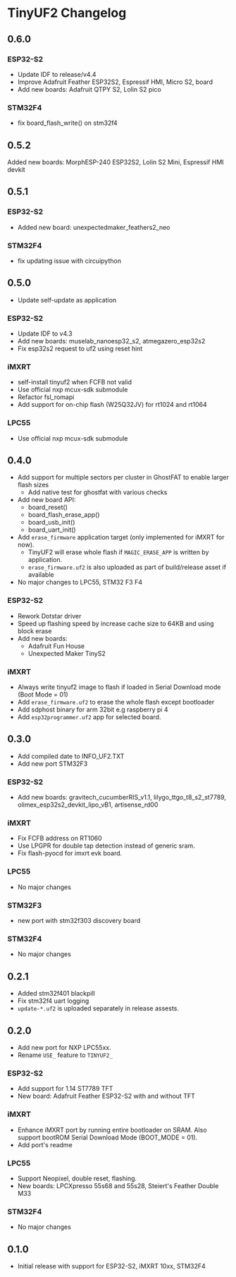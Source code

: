 # TinyUF2 Changelog

## 0.6.0

### ESP32-S2

- Update IDF to release/v4.4
- Improve Adafruit Feather ESP32S2, Espressif HMI, Micro S2,  board
- Add new boards: Adafruit QTPY S2, Lolin S2 pico

### STM32F4

- fix board_flash_write() on stm32f4

## 0.5.2

Added new boards: MorphESP-240 ESP32S2, Lolin S2 Mini, Espressif HMI devkit

## 0.5.1

### ESP32-S2

- Added new board: unexpectedmaker_feathers2_neo

### STM32F4

- fix updating issue with circuipython

## 0.5.0

- Update self-update as application

### ESP32-S2

- Update IDF to v4.3
- Add new boards: muselab_nanoesp32_s2, atmegazero_esp32s2
- Fix esp32s2 request to uf2 using reset hint

### iMXRT

- self-install tinyuf2 when FCFB not valid
- Use official nxp mcux-sdk submodule
- Refactor fsl_romapi
- Add support for on-chip flash (W25Q32JV) for rt1024 and rt1064

### LPC55

- Use official nxp mcux-sdk submodule

## 0.4.0

- Add support for multiple sectors per cluster in GhostFAT to enable larger flash sizes
  - Add native test for ghostfat with various checks
- Add new board API:
  - board_reset()
  - board_flash_erase_app()
  - board_usb_init()
  - board_uart_init()
- Add `erase_firmware` application target (only implemented for iMXRT for now).
  - TinyUF2 will erase whole flash if `MAGIC_ERASE_APP` is written by application.
  - `erase_firmware.uf2` is also uploaded as part of build/release asset if available
- No major changes to LPC55, STM32 F3 F4

### ESP32-S2

- Rework Dotstar driver
- Speed up flashing speed by increase cache size to 64KB and using block erase
- Add new boards:
  - Adafruit Fun House
  - Unexpected Maker TinyS2

### iMXRT

- Always write tinyuf2 image to flash if loaded in Serial Download mode (Boot Mode = 01)
- Add `erase_firmware.uf2` to erase the whole flash except bootloader
- Add sdphost binary for arm 32bit e.g raspberry pi 4
- Add `esp32programmer.uf2` app for selected board.

## 0.3.0

- Add compiled date to INFO_UF2.TXT
- Add new port STM32F3

### ESP32-S2

- Add new boards: gravitech_cucumberRIS_v1.1, lilygo_ttgo_t8_s2_st7789, olimex_esp32s2_devkit_lipo_vB1, artisense_rd00

### iMXRT

- Fix FCFB address on RT1060
- Use LPGPR for double tap detection instead of generic sram.
- Fix flash-pyocd for imxrt evk board.

### LPC55

- No major changes

### STM32F3

- new port with stm32f303 discovery board

### STM32F4

- No major changes

## 0.2.1

- Added stm32f401 blackpill
- Fix stm32f4 uart logging
- `update-*.uf2` is uploaded separately in release assests.

## 0.2.0

- Add new port for NXP LPC55xx.
- Rename `USE_` feature to `TINYUF2_`

### ESP32-S2

- Add support for 1.14 ST7789 TFT
- New board: Adafruit Feather ESP32-S2 with and without TFT

### iMXRT

- Enhance iMXRT port by running entire bootloader on SRAM. Also support bootROM Serial Download Mode (BOOT_MODE = 01).
- Add port's readme

### LPC55

- Support Neopixel, double reset, flashing.
- New boards: LPCXpresso 55s68 and 55s28, Steiert's Feather Double M33

### STM32F4

- No major changes

## 0.1.0

- Initial release with support for ESP32-S2, iMXRT 10xx, STM32F4
